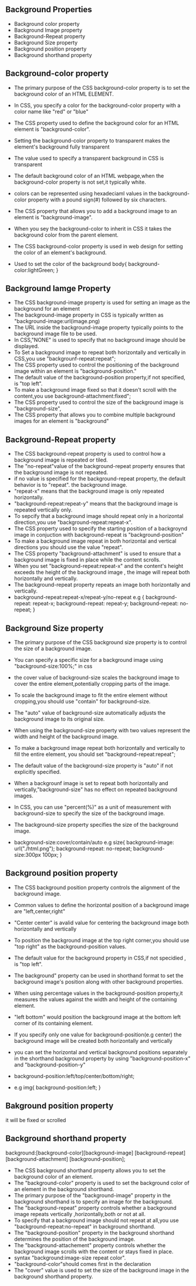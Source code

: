 ## Background Properties
 - Background color property 
 - Background Image property 
 - Background-Repeat property
 - Background Size property 
 - Background position property 
 - Background shorthand property

 ##  Background-color property 
 - The primary purpose of the CSS background-color property is to set the background color of an HTML ELEMENT.
 - In CSS, you specify a color for the background-color property with a color name like "red" or "blue"
 - The CSS property used to define the background color for an HTML element is "background-color".
 - Setting the background-color property to transparent makes the element's background fully transparent
 - The value used to specify a transparent background in CSS is transparent
 - The default background color of an HTML webpage,when the background-color property is not set,it typically white.
 - colors can be represented using hexadeciaml values in the background-color property with a pound sign(#) followed by six characters.
 - The CSS property that allows you to add a background image to an element is "background-image".
 - When you sey the background-color to inherit in CSS it takes the background color from the parent element.
 - The CSS background-color property is used in web design for setting the color of an element's background.
 
-  Used to set the color of the background 
 body{
    background-color:lightGreen;
 }
## Background Iamge Property
- The CSS background-image property is used for setting an image as the background for an element 
- The background-image property in CSS is typically written as "background-image:url(image.png)
- The URL inside the background-image property typically points to the background image file to be used.
- In CSS,"NONE" is used to specify that no background image should be displayed.
- To Set a background image to repeat both horizontally and vertically in CSS,you use "backgrounf-repeat:repeat";
- The CSS property used to control the positioning of the background image within an element is "background-position."
- The default value of the background-position property,if not specified, is "top left".
- To make a background image fixed so that it doesn't scroll with the content,you use background-attachment:fixed";
- The CSS property used to control the size of the background image is "background-size",
- The CSS property that allows you to combine multiple background images for an element is "background"

## Background-Repeat property
- The CSS background-repeat property is used to control how a background image is repeated or tiled.
-  The "no-repeat"value of the background-repeat property ensures that the background image is not repeated.
- if no value is specified for the background-repeat property, the default behavior is to "repeat". the background image.
- "repeat-x" means that the background image is only repeated horizontally.
- "background-repeat:repeat-y" means that the background image is repeated vertically only.
- To sepcify that a background image should repeat only in a horizontal direction,you use "background-repeat:repeat-x".
- The CSS property used to specify the starting position of a backgroynd image in conjuction with background-repeat is "background-position"
-  To make a background image repeat in both horizontal and vertical directions you should use the value "repeat".
- The CSS property "background-attachment" is used to ensure that a background image is fixed in place while the content scrolls.
- When you set "background-repeat:repeat-x" and the content's height exceeds the height of the background image , the image will repeat both horizontally and vertically.
- The background-repeat property repeats an image both horizontally and vertically.
- background-repeat:repeat-x/repeat-y/no-repeat
e.g       {
            background-repeat: repeat-x;
            background-repeat: repeat-y; 
            background-repeat: no-repeat;
            }

## Background Size property 
- The primary purpose of the CSS background size property is to control the size of a background image.
- You can specify a specific size for a background image using "background-size:100%;" in css
- the cover value of background-size scales the background image to cover the entire element,potentially cropping parts of the image.
- To scale the background image to fit the entire element without cropping,you should use "contain" for background-size.
- The "auto" value of background-size automatically adjusts the background image to its original size.
- When using the background-size property with two values represent the width and height of the background image.
- To make a background image repeat both horizontally and vertically to fill the entire element, you should set "background-repeat:repeat";
- The default value of the background-size property is "auto" if not explicitly specified.
- When a backgrounf image is set to repeat both horizontally and vertically,"background-size" has no effect on repeated background images.
- In CSS, you can use "percent(%)" as a unit of measurement with background-size to specify the size of the background image.

- The background-size property specifies the size of the  background image.
- background-size:cover/contain/auto
e.g
size{
          background-image: url("./html.png");
          background-repeat: no-repeat;
          background-size:300px 100px;
        }

 ## Background position property
 - The CSS background position property controls the alignment of the background image.
 - Common values to define the horizontal position of a background image are "left,center,right"
 - "Center center" is avalid value for centering the background image both horizontally and vertically
 - To position the background image at the top right corner,you should use "top right" as the background-position values.
 - The default value for the background property in CSS,if not specidied , is "top left".
 - The background" property can be used in shorthand format to set the background image's position along with other background properties.
 -    When using percentage values in the background-position property,it measures the values against the width and height of the containing element.
 - "left bottom" would position the background image at the bottom left corner of its containing element.
 - If you specify only one value for background-position(e.g center) the background image will be created both horizontally and vertically 
 - you can set the horizontal and vertical background positions separately in the shorthand background property by using "background-position-x" and "background-position-y"
 
 - background-position:left/top/center/bottom/right;
 - e.g
 img{
   background-position:left;
 } 
 ## Bakground position property 
 it will be fixed or scrolled

 ## Background shorthand property
 background:[background-color][background-image] [background-repeat] [background-attachment] [background-position];
 - The CSS background shorthand property allows you to set the background color of an element.
 - The "background-color" property is used to set the background color of an element in the background shorthand.
 - The primary purpose of the "background-image" property in the background shorthand is to specify an image for the background.
 - The "background-repeat" property controls whether a background image repeats vertically ,horizontally,both or not at all.
 - To specify that a background image should not repeat at all,you use "background-repeat:no-repeat" in background shorthand.
 - The "background-position" property in the background shorthand determines the position of the background image.
 - The "background-attachement" property controls whether the background image scrolls with the content or stays fixed in place.
- syntax "background:image-size repeat color".
- "background-color"should comes first in the declaration
- The "cover" value is used to set the size of the background image in the background shorthand property.
